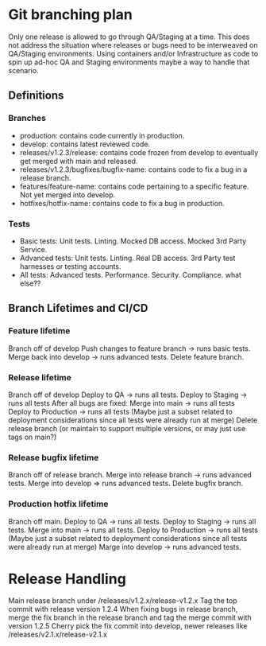# Git branching plan
Only one release is allowed to go through QA/Staging at a time. This does not address the situation where releases or 
bugs need to be interweaved on QA/Staging environments. Using containers and/or Infrastructure as code to
spin up ad-hoc QA and Staging environments maybe a way to handle that scenario.

## Definitions
### Branches
- production: contains code currently in production.
- develop: contains latest reviewed code.
- releases/v1.2.3/release: contains code frozen from develop to eventually get merged with main and released.
- releases/v1.2.3/bugfixes/bugfix-name: contains code to fix a bug in a release branch.
- features/feature-name: contains code pertaining to a specific feature. Not yet merged into develop.
- hotfixes/hotfix-name: contains code to fix a bug in production.

### Tests
- Basic tests: Unit tests. Linting. Mocked DB access. Mocked 3rd Party Service. 
- Advanced tests: Unit tests. Linting. Real DB access. 3rd Party test harnesses or testing accounts.
- All tests: Advanced tests. Performance. Security. Compliance. what else??

## Branch Lifetimes and CI/CD
### Feature lifetime
Branch off of develop
Push changes to feature branch -> runs basic tests.
Merge back into develop -> runs advanced tests.
Delete feature branch.

### Release lifetime
Branch off of develop
Deploy to QA -> runs all tests.
Deploy to Staging -> runs all tests
After all bugs are fixed:
Merge into main -> runs all tests
Deploy to Production -> runs all tests (Maybe just a subset related to deployment considerations since all tests were
already run at merge)
Delete release branch (or maintain to support multiple versions, or may just use tags on main?)

### Release bugfix lifetime
Branch off of release branch.
Merge into release branch -> runs advanced tests.
Merge into develop => runs advanced tests.
Delete bugfix branch.

### Production hotfix lifetime
Branch off main.
Deploy to QA -> runs all tests.
Deploy to Staging -> runs all tests.
Merge into main -> runs all tests.
Deploy to Production -> runs all tests (Maybe just a subset related to deployment considerations since all tests were
already run at merge)
Marge into develop -> runs advanced tests.

# Release Handling
Main release branch under /releases/v1.2.x/release-v1.2.x
Tag the top commit with release version 1.2.4
When fixing bugs in release branch, merge the fix branch in the release branch and tag the merge commit 
with version 1.2.5
Cherry pick the fix commit into develop, newer releases like /releases/v2.1.x/release-v2.1.x
